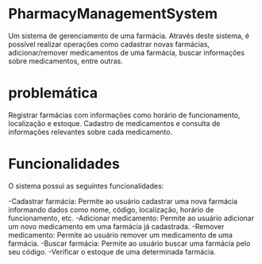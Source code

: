 # PharmacyManagementSystem
Um sistema de gerenciamento de uma farmácia. Através deste sistema, é possível realizar operações como cadastrar novas farmácias, adicionar/remover medicamentos de uma farmácia, buscar informações sobre medicamentos, entre outras.

# problemática
Registrar farmácias com informações como horário de funcionamento, localização e estoque. Cadastro de medicamentos e consulta de informações relevantes sobre cada medicamento.

# Funcionalidades
O sistema possui as seguintes funcionalidades:

-Cadastrar farmácia: Permite ao usuário cadastrar uma nova farmácia informando dados como nome, código, localização, horário de funcionamento, etc.
-Adicionar medicamento: Permite ao usuário adicionar um novo medicamento em uma farmácia já cadastrada.
-Remover medicamento: Permite ao usuário remover um medicamento de uma farmácia.
-Buscar farmácia: Permite ao usuário buscar uma farmácia pelo seu código.
-Verificar o estoque de uma determinada farmácia.

